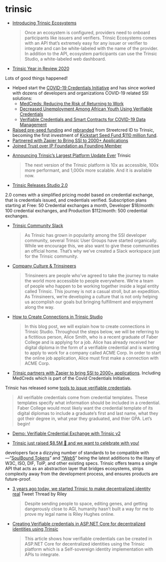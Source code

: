 # trinsic

* [Introducing Trinsic Ecosystems](https://trinsic.id/introducing-trinsic-ecosystems/)
  > Once an ecosystem is configured, providers need to onboard participants like issuers and verifiers. Trinsic Ecosystems comes with an API that’s extremely easy for any issuer or verifier to integrate and can be white-labeled with the name of the provider. In addition to the API, ecosystem participants can use the Trinsic Studio, a white-labeled web dashboard.
* [Trinsic Year in Review 2020](https://trinsic.id/trinsic-in-2020-a-year-in-review/)

Lots of good things happened!

- Helped start the [COVID-19 Credentials Initiative](https://www.covidcreds.com/) and has since worked with dozens of developers and organizations COVID-19 related SSI solutions:
    - [MedCreds: Reducing the Risk of Returning to Work](https://trinsic.id/medcreds/)
    - [Decreased Unemployment Among African Youth Using Verifiable Credentials](https://trinsic.id/decreasing-unemployment-verifiable-credentials/)
    - [Verifiable Credentials and Smart Contracts for COVID-19 Data Management](https://trinsic.id/verifiable-credentials-and-smart-contracts-for-covid19-data-management/)
- [Raised pre-seed funding](https://trinsic.id/streetcred-id-rebrands-to-trinsic-raises-pre-seed-funding/) and [rebranded](https://trinsic.id/introducing-trinsic/) from Streetcred ID to Trinsic, becoming the first investment of [Kickstart Seed Fund $110 million fund](https://www.globenewswire.com/news-release/2020/04/29/2024148/0/en/Kickstart-Seed-Fund-Announces-the-Close-of-110-Million-Fund-V.html).
- [Partnered with Zapier to Bring SSI to 2000+ Applications](https://trinsic.id/trinsic-and-zapier-partner/)
- [Joined Trust over IP Foundation as Founding Member](https://trinsic.id/streetcred-id-joins-trust-over-ip-foundation-as-founding-member/)
* [Announcing Trinsic’s Largest Platform Update Ever](https://trinsic.id/announcing-trinsics-largest-platform-update-ever/) Trinsic
  > The next version of the Trinsic platform is 10x as accessible, 100x more performant, and 1,000x more scalable. And it is available now.
* [Trinsic Releases Studio 2.0](https://trinsic.id/trinsic-releases-trinsic-studio-2-0/)

2.0 comes with a simplified pricing model based on credential exchange, that is credentials issued, and credentials verified. Subscription plans starting at Free: 50 Credential exchanges a month, Developer $18/month: 100 credential exchanges, and Production $112/month: 500 credential exchanges.
* [Trinsic Community Slack](https://join.slack.com/t/trinsiccommunity/shared_invite/zt-liwrvejk-dXC3uwYL6CCP~~RNIzc7sg)
  > As Trinsic has grown in popularity among the SSI developer community, several Trinsic User Groups have started organically. While we encourage this, we also want to give these communities an official home. That’s why we’ve created a Slack workspace just for the Trinsic community.
* [Company Culture & Trinsineers](https://trinsic.id/on-company-culture-trinsineers/)
  > Trinsineers are people who’ve agreed to take the journey to make the world more accessible to people everywhere. We’re a team of people who happen to be working together inside a legal entity called Trinsic. This journey is not a casual stroll, but an expedition. As Trinsineers, we’re developing a culture that is not only helping us accomplish our goals but bringing fulfillment and enjoyment along the way.

* [How to Create Connections in Trinsic Studio](https://trinsic.id/how-to-create-connections-in-trinsic-studio/)
  > In this blog post, we will explain how to create connections in Trinsic Studio. Throughout the steps below, we will be referring to a fictitious person, Alice Smith, who is a recent graduate of Faber College and is applying for a job. Alice has already received her digital diploma in the form of a verifiable credential and is wanting to apply to work for a company called ACME Corp. In order to start the online job application, Alice must first make a connection with ACME Corp.


* [Trinsic partners with Zapier to bring SSI to 2000+ applications](https://trinsic.id/trinsic-and-zapier-partner/). Including MedCreds which is part of the Covid Credentials Initiative.

Trinsic has released some [tools to issue verifiable credentials](https://trinsic.id/how-to-issue-credentials-in-trinsic-studio/).

> All verifiable credentials come from credential templates. These templates specify what information should be included in a credential. Faber College would most likely want the credential template of its digital diplomas to include a graduate’s first and last name, what they got their degree in, what year they graduated, and thier GPA. Let’s begin!

* [Demo: Verifiable Credential Exchange with Trinsic v2](https://www.youtube.com/watch?v%3DUanvvjW9i0c)




* [Trinsic just raised $8.5M 🎉 and we want to celebrate with you!](https://trinsic.id/trinsic-raises-8-5m-for-decentralized-identity-platform/)

developers face a dizzying number of standards to be compatible with—“[SoulBound Tokens](https://nftnow.com/guides/soulbound-tokens-sbts-meet-the-tokens-that-may-change-your-life/)” and [“Web5](https://twitter.com/jack/status/1535314738078486533)” being the latest additions to the litany of W3C, ISO, DIF, ToIP, and other existing specs. Trinsic offers teams a single API that acts as an abstraction layer that bridges ecosystems, strips complexity away from the development process, and ensures products are future-proof.
* [3 years ago today, we started Trinsic to make decentralized identity real](https://trinsic.id/trinsic-raises-8-5m-for-decentralized-identity-platform/) Tweet Thread by Riley
  > Despite sending people to space, editing genes, and getting dangerously close to AGI, humanity hasn’t built a way for me to prove my legal name is Riley Hughes online.
* [Creating Verifiable credentials in ASP.NET Core for decentralized identities using Trinsic](https://damienbod.com/2021/04/05/creating-verifiable-credentials-in-asp-net-core-for-decentralized-identities-using-trinsic/)
  > This article shows how verifiable credentials can be created in ASP.NET Core for decentralized identities using the Trinsic platform which is a Self-sovereign identity implementation with APIs to integrate.
